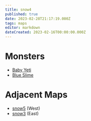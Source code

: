 ```yaml
---
title: snow4
published: true
date: 2023-02-28T21:17:19.000Z
tags: maps
editor: markdown
dateCreated: 2023-02-16T00:00:00.000Z
---
```



# Monsters
 * [Baby Yeti](/monsters/baby-yeti)
 * [Blue Slime](/monsters/blue-slime)

# Adjacent Maps
 * [snow5](/maps/snow5) (West)
 * [snow3](/maps/snow3) (East)
